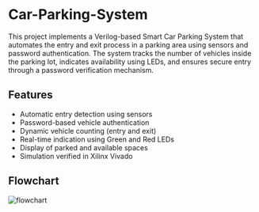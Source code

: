 # Car-Parking-System
This project implements a Verilog-based Smart Car Parking System that automates the entry and exit process in a parking area using sensors and password authentication.
The system tracks the number of vehicles inside the parking lot, indicates availability using LEDs, and ensures secure entry through a password verification mechanism.

## Features
- Automatic entry detection using sensors
- Password-based vehicle authentication
- Dynamic vehicle counting (entry and exit)
- Real-time indication using Green and Red LEDs
- Display of parked and available spaces
- Simulation verified in Xilinx Vivado

## Flowchart
![flowchart](https://github.com/user-attachments/assets/bd7d5783-5b65-4677-b67b-569b71936887)
